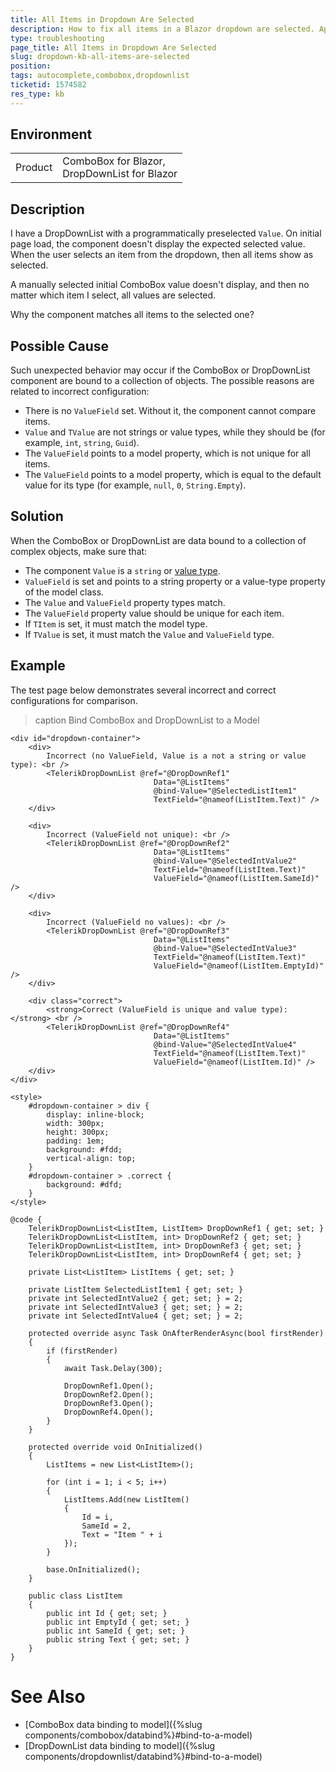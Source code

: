 ```yaml
---
title: All Items in Dropdown Are Selected
description: How to fix all items in a Blazor dropdown are selected. Applies to AutoComplete, ComboBox and DropDownList
type: troubleshooting
page_title: All Items in Dropdown Are Selected
slug: dropdown-kb-all-items-are-selected
position: 
tags: autocomplete,combobox,dropdownlist
ticketid: 1574582
res_type: kb
---
```


## Environment

<table>
    <tbody>
        <tr>
            <td>Product</td>
            <td>
                ComboBox for Blazor, <br />
                DropDownList for Blazor
            </td>
        </tr>
    </tbody>
</table>


## Description

I have a DropDownList with a programmatically preselected `Value`. On initial page load, the component doesn't display the expected selected value. When the user selects an item from the dropdown, then all items show as selected.

A manually selected initial ComboBox value doesn't display, and then no matter which item I select, all values are selected.

Why the component matches all items to the selected one?


## Possible Cause

Such unexpected behavior may occur if the ComboBox or DropDownList component are bound to a collection of objects. The possible reasons are related to incorrect configuration:

* There is no `ValueField` set. Without it, the component cannot compare items.
* `Value` and `TValue` are not strings or value types, while they should be (for example, `int`, `string`, `Guid`).
* The `ValueField` points to a model property, which is not unique for all items.
* The `ValueField` points to a model property, which is equal to the default value for its type (for example, `null`, `0`, `String.Empty`).


## Solution

When the ComboBox or DropDownList are data bound to a collection of complex objects, make sure that:

* The component `Value` is a `string` or [value type](https://learn.microsoft.com/en-us/dotnet/csharp/language-reference/builtin-types/value-types).
* `ValueField` is set and points to a string property or a value-type property of the model class.
* The `Value` and `ValueField` property types match.
* The `ValueField` property value should be unique for each item.
* If `TItem` is set, it must match the model type.
* If `TValue` is set, it must match the `Value` and `ValueField` type.


## Example

The test page below demonstrates several incorrect and correct configurations for comparison.

>caption Bind ComboBox and DropDownList to a Model

````CSHTML
<div id="dropdown-container">
    <div>
        Incorrect (no ValueField, Value is a not a string or value type): <br />
        <TelerikDropDownList @ref="@DropDownRef1"
                                Data="@ListItems"
                                @bind-Value="@SelectedListItem1"
                                TextField="@nameof(ListItem.Text)" />
    </div>

    <div>
        Incorrect (ValueField not unique): <br />
        <TelerikDropDownList @ref="@DropDownRef2"
                                Data="@ListItems"
                                @bind-Value="@SelectedIntValue2"
                                TextField="@nameof(ListItem.Text)"
                                ValueField="@nameof(ListItem.SameId)" />
    </div>

    <div>
        Incorrect (ValueField no values): <br />
        <TelerikDropDownList @ref="@DropDownRef3"
                                Data="@ListItems"
                                @bind-Value="@SelectedIntValue3"
                                TextField="@nameof(ListItem.Text)"
                                ValueField="@nameof(ListItem.EmptyId)" />
    </div>

    <div class="correct">
        <strong>Correct (ValueField is unique and value type):</strong> <br />
        <TelerikDropDownList @ref="@DropDownRef4"
                                Data="@ListItems"
                                @bind-Value="@SelectedIntValue4"
                                TextField="@nameof(ListItem.Text)"
                                ValueField="@nameof(ListItem.Id)" />
    </div>
</div>

<style>
    #dropdown-container > div {
        display: inline-block;
        width: 300px;
        height: 300px;
        padding: 1em;
        background: #fdd;
        vertical-align: top;
    }
    #dropdown-container > .correct {
        background: #dfd;
    }
</style>

@code {
    TelerikDropDownList<ListItem, ListItem> DropDownRef1 { get; set; }
    TelerikDropDownList<ListItem, int> DropDownRef2 { get; set; }
    TelerikDropDownList<ListItem, int> DropDownRef3 { get; set; }
    TelerikDropDownList<ListItem, int> DropDownRef4 { get; set; }

    private List<ListItem> ListItems { get; set; }

    private ListItem SelectedListItem1 { get; set; }
    private int SelectedIntValue2 { get; set; } = 2;
    private int SelectedIntValue3 { get; set; } = 2;
    private int SelectedIntValue4 { get; set; } = 2;

    protected override async Task OnAfterRenderAsync(bool firstRender)
    {
        if (firstRender)
        {
            await Task.Delay(300);

            DropDownRef1.Open();
            DropDownRef2.Open();
            DropDownRef3.Open();
            DropDownRef4.Open();
        }
    }

    protected override void OnInitialized()
    {
        ListItems = new List<ListItem>();

        for (int i = 1; i < 5; i++)
        {
            ListItems.Add(new ListItem()
            {
                Id = i,
                SameId = 2,
                Text = "Item " + i
            });
        }

        base.OnInitialized();
    }

    public class ListItem
    {
        public int Id { get; set; }
        public int EmptyId { get; set; }
        public int SameId { get; set; }
        public string Text { get; set; }
    }
}
````

# See Also

* [ComboBox data binding to model]({%slug components/combobox/databind%}#bind-to-a-model)
* [DropDownList data binding to model]({%slug components/dropdownlist/databind%}#bind-to-a-model)
